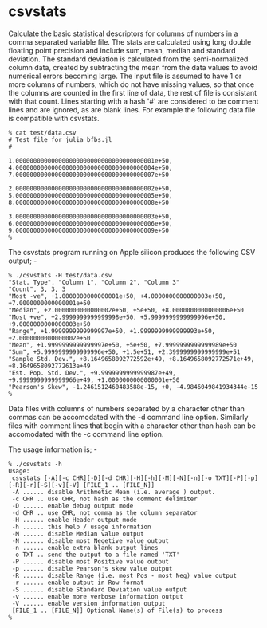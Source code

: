 # csvstats
Calculate the basic statistical descriptors for columns of numbers in a comma separated variable file. The stats are calculated using long double floating point precision and include sum, mean, median and standard deviation. The standard deviation is calculated from the semi-normalized column data, created by subtracting the mean from the data values to avoid numerical errors becoming large. The input file is assumed to have 1 or more columns of numbers, which do not have missing values, so that once the columns are counted in the first line of data, the rest of file is consistant with that count. Lines starting with a hash '#' are considered to be comment lines and are ignored, as are blank lines. For example the following data file is compatible with csvstats.
```
% cat test/data.csv
# Test file for julia bfbs.jl
#

1.000000000000000000000000000000000000001e+50, 4.000000000000000000000000000000000000004e+50, 7.000000000000000000000000000000000000007e+50

2.000000000000000000000000000000000000002e+50, 5.000000000000000000000000000000000000005e+50, 8.000000000000000000000000000000000000008e+50

3.000000000000000000000000000000000000003e+50, 6.000000000000000000000000000000000000006e+50, 9.000000000000000000000000000000000000009e+50
%
```
The csvstats program running on Apple silicon produces the following CSV output; -
```
% ./csvstats -H test/data.csv
"Stat. Type", "Column 1", "Column 2", "Column 3"
"Count", 3, 3, 3
"Most -ve", +1.0000000000000001e+50, +4.0000000000000003e+50, +7.0000000000000001e+50
"Median", +2.0000000000000002e+50, +5e+50, +8.0000000000000006e+50
"Most +ve", +2.9999999999999998e+50, +5.9999999999999996e+50, +9.0000000000000003e+50
"Range", +1.9999999999999997e+50, +1.9999999999999993e+50, +2.0000000000000002e+50
"Mean", +1.9999999999999997e+50, +5e+50, +7.9999999999999989e+50
"Sum", +5.9999999999999996e+50, +1.5e+51, +2.3999999999999999e+51
"Sample Std. Dev.", +8.1649658092772592e+49, +8.1649658092772571e+49, +8.1649658092772613e+49
"Est. Pop. Std. Dev.", +9.9999999999999987e+49, +9.9999999999999966e+49, +1.0000000000000001e+50
"Pearson's Skew", -1.2461512460483588e-15, +0, -4.9846049841934344e-15
%
```

Data files with columns of numbers separated by a character other than commas can be accomodated with the  -d  command line option. Similarly files with comment lines that begin with a character other than hash can be accomodated with the  -c  command line option.

The usage information is; -
```
% ./csvstats -h
Usage:
 csvstats [-A][-c CHR][-D][-d CHR][-H][-h][-M][-N][-n][-o TXT][-P][-p][-R][-r][-S][-v][-V] [FILE_1 .. [FILE_N]]
 -A ...... disable Arithmetic Mean (i.e. average ) output.
 -c CHR .. use CHR, not hash as the comment delimiter
 -D ...... enable debug output mode
 -d CHR .. use CHR, not comma as the column separator
 -H ...... enable Header output mode
 -h ...... this help / usage information
 -M ...... disable Median value output
 -N ...... disable most Negetive value output
 -n ...... enable extra blank output lines
 -o TXT .. send the output to a file named 'TXT'
 -P ...... disable most Positive value output
 -p ...... disable Pearson's skew value output
 -R ...... disable Range (i.e. most Pos - most Neg) value output
 -r ...... enable output in Row format
 -S ...... disable Standard Deviation value output
 -v ...... enable more verbose information output
 -V ...... enable version information output
 [FILE_1 .. [FILE_N]] Optional Name(s) of File(s) to process
%
```
